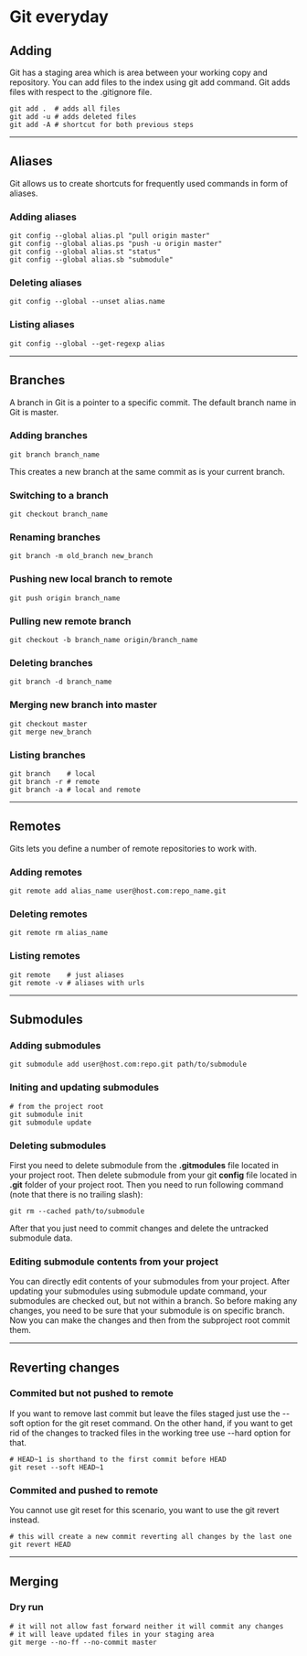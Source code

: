 # Git everyday 

## Adding

Git has a staging area which is area between your working copy and repository. You can add files to the index using git add command. Git adds files with respect to the .gitignore file.

	git add .  # adds all files
	git add -u # adds deleted files
	git add -A # shortcut for both previous steps
	
------

## Aliases

Git allows us to create shortcuts for frequently used commands in form of aliases. 

### Adding aliases

	git config --global alias.pl "pull origin master"
	git config --global alias.ps "push -u origin master"
	git config --global alias.st "status" 
	git config --global alias.sb "submodule"
	
### Deleting aliases

	git config --global --unset alias.name
	
### Listing aliases

	git config --global --get-regexp alias

------

## Branches

A branch in Git is a pointer to a specific commit. The default branch name in Git is master.

### Adding branches

	git branch branch_name
	
This creates a new branch at the same commit as is your current branch.
	
### Switching to a branch

	git checkout branch_name

### Renaming branches

	git branch -m old_branch new_branch

### Pushing new local branch to remote

	git push origin branch_name
	
### Pulling new remote branch 

	git checkout -b branch_name origin/branch_name
	
### Deleting branches

	git branch -d branch_name
	
### Merging new branch into master

	git checkout master
	git merge new_branch
	
### Listing branches

	git branch    # local
	git branch -r # remote
	git branch -a # local and remote
	
------
	
## Remotes

Gits lets you define a number of remote repositories to work with.


### Adding remotes

	git remote add alias_name user@host.com:repo_name.git
	
### Deleting remotes

	git remote rm alias_name
	
### Listing remotes

	git remote    # just aliases
	git remote -v # aliases with urls
	
------
	
## Submodules

### Adding submodules

	git submodule add user@host.com:repo.git path/to/submodule
	
### Initing and updating submodules
	
	# from the project root
	git submodule init
	git submodule update
	
### Deleting submodules

First you need to delete submodule from the **.gitmodules** file located in your project root. Then delete submodule from your git **config** file located in **.git** folder of your project root. Then you need to run following command (note that there is no trailing slash):

	git rm --cached path/to/submodule 
	
After that you just need to commit changes and delete the untracked submodule data.

### Editing submodule contents from your project

You can directly edit contents of your submodules from your project. After updating your submodules using submodule update command, your submodules are checked out, but not within a branch. So before making any changes, you need to be sure that your submodule is on specific branch. Now you can make the changes and then from the subproject root commit them.

------
	
## Reverting changes

### Commited but not pushed to remote

If you want to remove last commit but leave the files staged just use the --soft option for the git reset command. On the other hand, if you want to get rid of the changes to tracked files in the working tree use --hard option for that.

	# HEAD~1 is shorthand to the first commit before HEAD
	git reset --soft HEAD~1
	
### Commited and pushed to remote

You cannot use git reset for this scenario, you want to use the git revert instead.
	
	# this will create a new commit reverting all changes by the last one
	git revert HEAD

------

## Merging

### Dry run

	# it will not allow fast forward neither it will commit any changes
	# it will leave updated files in your staging area
	git merge --no-ff --no-commit master
